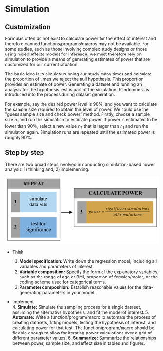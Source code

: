 
# Simulation

## Customization

Formulas often do not exist to calculate power for the effect of interest and therefore canned functions/programs/macros may not be available. For some studies, such as those involving complex study designs or those using mixed effects models for inference, we must therefore rely on simulation to provide a means of generating estimates of power that are customized for our current situation. 

The basic idea is to simulate running our study many times and calculate the proportion of times we reject the null hypothesis. This proportion provides an estimate of power. Generating a dataset and running an analysis for the hypothesis test is part of the simulation. Randomness is introduced into the process during dataset generation.

For example, say the desired power level is 90%, and you want to calculate the sample size required to obtain this level of power. We could use the "guess sample size and check power" method. Firstly, choose a sample size $n_1$ and run the simulation to estimate power. If power is estimated to be lower than 90%, select a new value $n_2$ that is larger than $n_1$ and run the simulation again. Simulation runs are repeated until the estimated power is roughly 90%.

## Step by step

There are two broad steps involved in conducting simulation-based power analysis: 1) thinking and, 2) implementing. 

![](images/powersim.png)

- Think 
    1. **Model specification:** Write down the regression model, including all variables and parameters of interest.
    2. **Variable composition:** Specify the form of the explanatory variables, such as the range of age or BMI, proportion of females/males, or the coding scheme used for categorical terms.
    3. **Parameter composition:** Establish reasonable values for the data-generating parameters in your model.

- Implement  
    4. **Simulate:** Simulate the sampling process for a single dataset, assuming the alternative hypothesis, and fit the model of interest.
    5. **Automate:** Write a function/program/macro to automate the process of creating datasets, fitting models, testing the hypothesis of interest, and calculating power for that test. The function/program/macro should be flexible enough to allow for iterating power calculations over a grid of different parameter values.
    6. **Summarize:** Summarize the relationships between power, sample size, and effect size in tables and figures.
